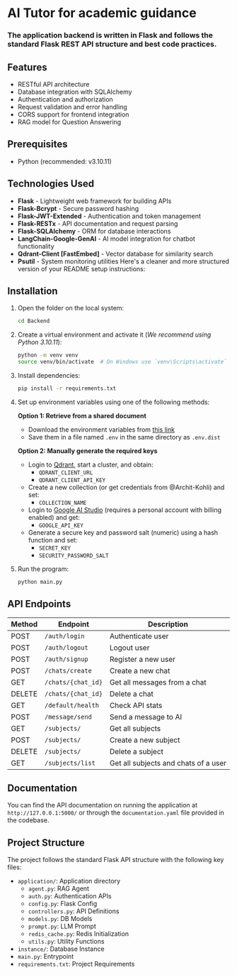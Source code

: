 # AI Tutor for academic guidance

### The application backend is written in Flask and follows the standard Flask REST API structure and best code practices.

## Features
- RESTful API architecture
- Database integration with SQLAlchemy
- Authentication and authorization
- Request validation and error handling
- CORS support for frontend integration
- RAG model for Question Answering

## Prerequisites
- Python (recommended: v3.10.11)

## Technologies Used
- **Flask** - Lightweight web framework for building APIs
- **Flask-Bcrypt** - Secure password hashing
- **Flask-JWT-Extended** - Authentication and token management
- **Flask-RESTx** - API documentation and request parsing
- **Flask-SQLAlchemy** - ORM for database interactions
- **LangChain-Google-GenAI** - AI model integration for chatbot functionality
- **Qdrant-Client [FastEmbed]** - Vector database for similarity search
- **Psutil** - System monitoring utilities
Here's a cleaner and more structured version of your README setup instructions:  

## Installation
1. Open the folder on the local system:
   ```sh
   cd Backend
   ```
2. Create a virtual environment and activate it (_We recommend using Python 3.10.11_):
   ```sh
   python -m venv venv
   source venv/bin/activate  # On Windows use `venv\Scripts\activate`
   ```
3. Install dependencies:
   ```sh
   pip install -r requirements.txt
   ```
4. Set up environment variables using one of the following methods:

   **Option 1: Retrieve from a shared document**  
   - Download the environment variables from [this link](https://docs.google.com/document/d/12lkPKbjwtNIgZAGyzB-CguNvvUAEZhqAYi_FL9vPo6o/edit?usp=sharing)  
   - Save them in a file named `.env` in the same directory as `.env.dist`

   **Option 2: Manually generate the required keys**  
   - Login to [Qdrant](https://qdrant.tech/), start a cluster, and obtain:  
     - `QDRANT_CLIENT_URL`  
     - `QDRANT_CLIENT_API_KEY`  
   - Create a new collection (or get credentials from @Archit-Kohli) and set:  
     - `COLLECTION_NAME`  
   - Login to [Google AI Studio](https://aistudio.google.com/welcome) (requires a personal account with billing enabled) and get:  
     - `GOOGLE_API_KEY`  
   - Generate a secure key and password salt (numeric) using a hash function and set:  
     - `SECRET_KEY`  
     - `SECURITY_PASSWORD_SALT`  

5. Run the program:
   ```sh
   python main.py
   ```

## API Endpoints
| Method | Endpoint | Description |
|--------|----------|-------------|
| POST | `/auth/login` | Authenticate user |
| POST | `/auth/logout` | Logout user |
| POST | `/auth/signup` | Register a new user |
| POST | `/chats/create` | Create a new chat |
| GET | `/chats/{chat_id}` | Get all messages from a chat |
| DELETE | `/chats/{chat_id}` | Delete a chat |
| GET | `/default/health` | Check API stats |
| POST | `/message/send` | Send a message to AI |
| GET | `/subjects/` | Get all subjects |
| POST | `/subjects/` | Create a new subject |
| DELETE | `/subjects/` | Delete a subject |
| GET | `/subjects/list` | Get all subjects and chats of a user |

## Documentation
You can find the API documentation on running the application at `http://127.0.0.1:5000/` or through the `documentation.yaml` file provided in the codebase.

## Project Structure

The project follows the standard Flask API structure with the following key files:

- `application/`: Application directory
  - `agent.py`: RAG Agent
  - `auth.py`: Authentication APIs
  - `config.py`: Flask Config
  - `controllers.py`: API Definitions
  - `models.py`: DB Models
  - `prompt.py`: LLM Prompt
  - `redis_cache.py`: Redis Initialization
  - `utils.py`: Utility Functions
- `instance/`: Database Instance
- `main.py`: Entrypoint
- `requirements.txt`: Project Requirements